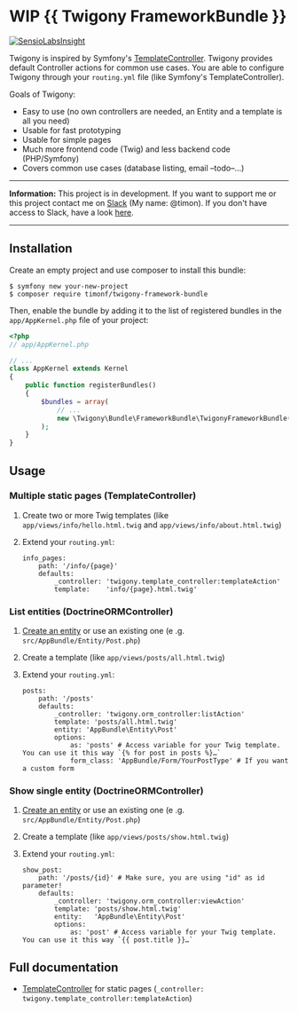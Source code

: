 WIP {{ Twigony FrameworkBundle }}
=================================

[![SensioLabsInsight](https://insight.sensiolabs.com/projects/a20684cb-83aa-486f-8bec-e0a4cd3ae307/mini.png)](https://insight.sensiolabs.com/projects/a20684cb-83aa-486f-8bec-e0a4cd3ae307)

Twigony is inspired by Symfony's [TemplateController](http://symfony.com/doc/3.3/templating/render_without_controller.html).
Twigony provides default Controller actions for common use cases. You are able to configure Twigony through your
`routing.yml` file (like Symfony's TemplateController).

Goals of Twigony:

 * Easy to use (no own controllers are needed, an Entity and a template is all you need)
 * Usable for fast prototyping
 * Usable for simple pages
 * Much more frontend code (Twig) and less backend code (PHP/Symfony)
 * Covers common use cases (database listing, email –todo–…)

---------------------------------------

**Information:** This project is in development. If you want to support me
or this project contact me on [Slack](https://symfony-devs.slack.com) (My name: @timon).
If you don't have access to Slack, have a look [here](http://symfony.com/support).

---------------------------------------

Installation
------------

Create an empty project and use composer to install this bundle:

```console
$ symfony new your-new-project
$ composer require timonf/twigony-framework-bundle
```

Then, enable the bundle by adding it to the list of registered bundles
in the `app/AppKernel.php` file of your project:

```php
<?php
// app/AppKernel.php

// ...
class AppKernel extends Kernel
{
    public function registerBundles()
    {
        $bundles = array(
            // ...
            new \Twigony\Bundle\FrameworkBundle\TwigonyFrameworkBundle(),
        );
    }
}
```

Usage
-----

### Multiple static pages (TemplateController)

1.  Create two or more Twig templates (like `app/views/info/hello.html.twig` and `app/views/info/about.html.twig`)
2.  Extend your `routing.yml`:
        
        info_pages:
            path: '/info/{page}'
            defaults:
                _controller: 'twigony.template_controller:templateAction'
                template:    'info/{page}.html.twig'


### List entities (DoctrineORMController)

1.  [Create an entity](http://symfony.com/doc/3.3/doctrine.html#creating-an-entity-class)
    or use an existing one (e .g. `src/AppBundle/Entity/Post.php`)
2.  Create a template (like `app/views/posts/all.html.twig`)
3.  Extend your `routing.yml`:

        posts:
            path: '/posts'
            defaults:
                _controller: 'twigony.orm_controller:listAction'
                template: 'posts/all.html.twig'
                entity: 'AppBundle\Entity\Post'
                options:
                    as: 'posts' # Access variable for your Twig template. You can use it this way `{% for post in posts %}…`
                    form_class: 'AppBundle/Form/YourPostType' # If you want a custom form

### Show single entity (DoctrineORMController)

1.  [Create an entity](http://symfony.com/doc/3.3/doctrine.html#creating-an-entity-class)
    or use an existing one (e .g. `src/AppBundle/Entity/Post.php`)
2.  Create a template (like `app/views/posts/show.html.twig`)
3.  Extend your `routing.yml`:

        show_post:
            path: '/posts/{id}' # Make sure, you are using "id" as id parameter!
            defaults:
                _controller: 'twigony.orm_controller:viewAction'
                template: 'posts/show.html.twig'
                entity:   'AppBundle\Entity\Post'
                options:
                    as: 'post' # Access variable for your Twig template. You can use it this way `{{ post.title }}…`


Full documentation
------------------

 * [TemplateController](Resources/doc/TemplateController.md) for static pages (`_controller: twigony.template_controller:templateAction`)

